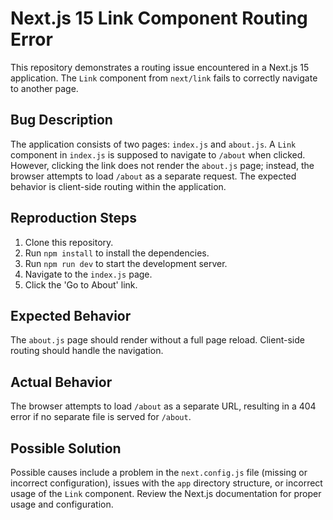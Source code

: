 # Next.js 15 Link Component Routing Error

This repository demonstrates a routing issue encountered in a Next.js 15 application. The `Link` component from `next/link` fails to correctly navigate to another page.

## Bug Description

The application consists of two pages: `index.js` and `about.js`.  A `Link` component in `index.js` is supposed to navigate to `/about` when clicked. However, clicking the link does not render the `about.js` page; instead, the browser attempts to load `/about` as a separate request.  The expected behavior is client-side routing within the application.

## Reproduction Steps

1. Clone this repository.
2. Run `npm install` to install the dependencies.
3. Run `npm run dev` to start the development server.
4. Navigate to the `index.js` page.
5. Click the 'Go to About' link.

## Expected Behavior

The `about.js` page should render without a full page reload.  Client-side routing should handle the navigation.

## Actual Behavior

The browser attempts to load `/about` as a separate URL, resulting in a 404 error if no separate file is served for `/about`. 

## Possible Solution

Possible causes include a problem in the `next.config.js` file (missing or incorrect configuration), issues with the `app` directory structure, or incorrect usage of the `Link` component. Review the Next.js documentation for proper usage and configuration.